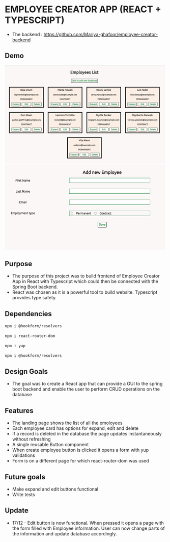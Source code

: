 # EMPLOYEE CREATOR APP (REACT + TYPESCRIPT)

- The backend : https://github.com/Mariya-ghafoor/employee-creator-backend

## Demo

![Home page](./src/assets/LandingPage.png "Landing page")
![Add-employee page](./src/assets/AddEmployeeForm.png "Add Employee page")

## Purpose

- The purpose of this project was to build frontend of Employee Creator App in React with Typescript which could then be connected with the Spring Boot backend.
- React was chosen as it is a powerful tool to build website. Typescript provides type safety.

## Dependencies

```bash
npm i @hookform/resolvers
```

```bash
npm i react-router-dom
```

```bash
npm i yup
```

```bash
npm i @hookform/resolvers
```

## Design Goals

- The goal was to create a React app that can provide a GUI to the spring boot backend and enable the user to perform CRUD operations on the database

## Features

- The landing page shows the list of all the emoloyees
- Each employee card has options for expand, edit and delete
- If a record is deleted in the database the page updates instantaneously without refreshing
- A single reusable Button component
- When create employee button is clicked it opens a form with yup validations
- Form is on a different page for which react-router-dom was used

## Future goals

- Make expand and edit buttons functional
- Write tests

## Update
- 17/12 - Edit button is now functional. When pressed it opens a page with the form filled with Employee information. User can now change parts of the information and update database accordingly. 
